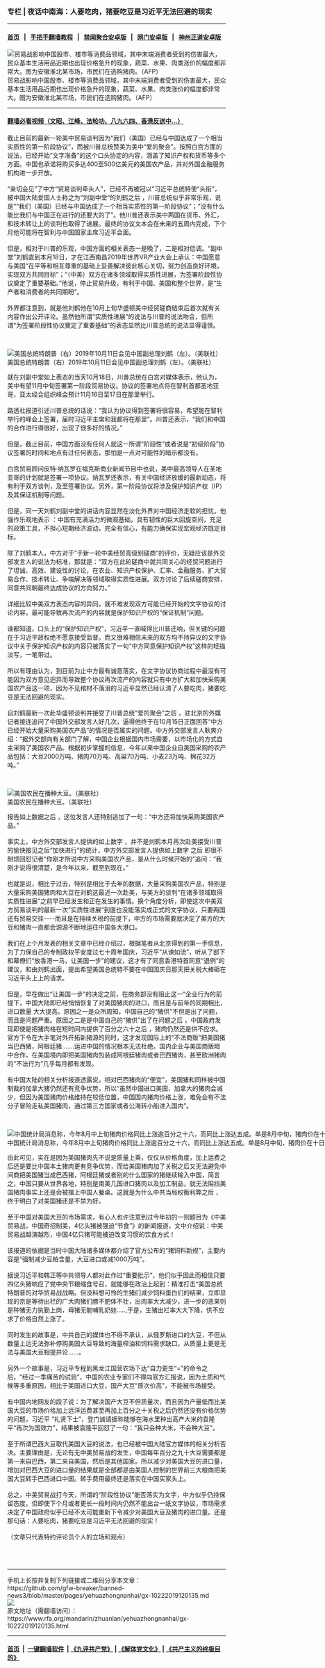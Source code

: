 ### 专栏 | 夜话中南海：人要吃肉，猪要吃豆是习近平无法回避的现实
------------------------

#### [首页](https://github.com/gfw-breaker/banned-news3/blob/master/README.md) &nbsp;&nbsp;|&nbsp;&nbsp; [手把手翻墙教程](https://github.com/gfw-breaker/guides/wiki) &nbsp;&nbsp;|&nbsp;&nbsp; [禁闻聚合安卓版](https://github.com/gfw-breaker/bn-android) &nbsp;&nbsp;|&nbsp;&nbsp; [网门安卓版](https://github.com/oGate2/oGate) &nbsp;&nbsp;|&nbsp;&nbsp; [神州正道安卓版](https://github.com/SzzdOgate/update) 



<div id="headerimg">
 <img alt="贸易战影响中国股市、楼市等消费品领域，其中末端消费者受到的伤害最大，民众基本生活用品近期也出现价格急升的现象，蔬菜、水果、肉类涨价的幅度都非常大。图为安徽淮北某市场，市民们在选购猪肉。（AFP）" src="https://www.rfa.org/mandarin/yataibaodao/jingmao/ql1-05072019053546.html/1106251456222327.jpg/image" title="贸易战影响中国股市、楼市等消费品领域，其中末端消费者受到的伤害最大，民众基本生活用品近期也出现价格急升的现象，蔬菜、水果、肉类涨价的幅度都非常大。图为安徽淮北某市场，市民们在选购猪肉。（AFP）"/>
 <div id="headerimgcontents">
  <div id="headerimgcaption">
   <span>
    贸易战影响中国股市、楼市等消费品领域，其中末端消费者受到的伤害最大，民众基本生活用品近期也出现价格急升的现象，蔬菜、水果、肉类涨价的幅度都非常大。图为安徽淮北某市场，市民们在选购猪肉。（AFP）
   </span>
   <!-- zoomattribute -->
  </div>
  <!-- headerimgcaption -->
 </div>
 <!-- headerimagecontents -->
</div>

<hr/>


#### [翻墙必看视频（文昭、江峰、法轮功、八九六四、香港反送中...）](https://github.com/gfw-breaker/banned-news3/blob/master/pages/links.md)

<div id="storytext">
 <div>
  <div class="slot_header">
  </div>
 </div>
 <p>
  截止目前的最新一轮美中贸易谈判因为“我们（美国）已经与中国达成了一个相当实质性的第一阶段协议”，而被川普总统赞美为美中“爱的聚会”。按照白宫方面的说法，已经开始“文字准备”的这个口头协定的内容，涵盖了知识产权和货币等多个方面。中国也承诺将购买多达400至500亿美元的美国农产品，并对外国金融服务机构进一步开放。
  <br/>
  <br/>
  “亲切会见”了中方“贸易谈判牵头人”，已经不再被冠以”习近平总统特使“头衔”，被中国大陆爱国人士称之为“刘副中堂“的刘鹤之后 ，川普总统似乎非常乐观，说是““我们（美国）已经与中国达成了一个相当实质性的第一阶段协议”；“没有什么能比我们与中国正在进行的还要大的了”。他川普还表示美中两国在货币、外汇，和技术转让上的谈判也取得了进展。最终的协议文本会在未来的五周内完成，下个月他可能将在智利与中国国家主席习近平会面。
  <br/>
  <br/>
  但是，相对于川普的乐观，中国方面的相关表态一是晚了，二是相对低调。“副中堂”刘鹤直到本月18日，才在江西南昌2019年世界VR产业大会上承认：中国愿意与美国“在平等和相互尊重的基础上妥善解决彼此核心关切，努力创造良好环境，实现双方共同目标”；“（中美）双方在诸多领域取得实质性进展，为签署阶段性协议奠定了重要基础。”他说，停止贸易升级，有利于中国、美国和整个世界，是“生产者和消费者的共同期盼”。
  <br/>
  <br/>
  外界都注意到，就是他刘鹤他在10月上旬华盛顿美中经贸磋商结束后首次就有关内容作出公开评论。虽然他所谓“实质性进展”的说法与川普的说法吻合，但所谓“为签署阶段性协议奠定了重要基础”的表态显然比川普总统的说法显得谨慎。
 </p>
 <p>
  <br/>
  <div class="image-inline captioned" style="width:1696px;">
   <div style="width:1696px;">
    <img alt="美国总统特朗普（右）2019年10月11日会见中国副总理刘鹤（左）。（美联社）" src="https://www.rfa.org/mandarin/yataibaodao/jingmao/hc-10112019114758.html/AP_19284744606020.jpg" title="美国总统特朗普（右）2019年10月11日会见中国副总理刘鹤（左）。（美联社）"/>
   </div>
   <div class="image-caption">
    <span style="width:1696px;">
     美国总统特朗普（右）2019年10月11日会见中国副总理刘鹤（左）。（美联社）
    </span>
    <span class="copyright">
    </span>
   </div>
  </div>
 </p>
 <p>
  就在刘副中堂如上表态的当天10月18日，川普总统在白宫对媒体表示，他认为，美中有望11月中旬签署第一阶段贸易协议。协议的签署地点将在智利首都圣地亚哥，亚太经合组织峰会预计11月16日至17日在那里举行。
  <br/>
  <br/>
  路透社报道引述川普总统的话说：“我认为协议得到签署将很容易，希望能在智利举行的峰会上签署，届时习近平主席和我都将在那里”。川普还表示，“我们和中国的合作进行得很好，出现了很多好的情况。”
  <br/>
  <br/>
  但是，截止目前，中国方面没有任何人就这一所谓“阶段性”或者说是“初级阶段”协议签署的时间和地点有过任何表态，那怕是一点对可能性的暗示都没有。
  <br/>
  <br/>
  白宫贸易顾问皮特·纳瓦罗在福克斯商业新闻节目中也说，美中最高领导人在圣地亚哥的计划就是签署一项协议。纳瓦罗还表示，有关中国经济放缓的最新动态，将有利于双方谈判，及至签署协议。另外，第一阶段协议将涉及保护知识产权（IP）及其保证机制等问题。
  <br/>
  <br/>
  但是，同一天刘鹤刘副中堂的讲话内容显然在淡化外界对中国经济走软的担忧。他强作乐观地表示 ：中国有充满活力的微观基础，具有韧性的巨大回旋空间，充足的政策工具，不担心短期经济波动，完全有信心，有能力确保实现宏观经济既定目标。
  <br/>
  <br/>
  除了刘鹤本人，中方对于“于新一轮中美经贸高级别磋商”的评价，无疑应该是外交部发言人的说法为标准，那就是：“双方在此轮磋商中就共同关心的经贸问题进行了坦诚、高效、建设性的讨论，在农业、知识产权保护、汇率、金融服务、扩大贸易合作、技术转让、争端解决等领域取得实质性进展。双方讨论了后续磋商安排，同意共同朝最终达成协议的方向努力。”
  <br/>
  <br/>
  详细比较中美双方表态内容的异同，就不难发现双方可能已经开始的文字协议的讨论内容，最可能导致再次流产的内容就是保护知识产权的“保证机制”问题。
  <br/>
  <br/>
  谁都知道，口头上的“保护知识产权”，习近平一直喊得比川普还响，但关键的问题在于习近平政权绝不愿意接受监督。而又很难相信未来的双方均不持异议的文字协议中关于保护知识产权的内容只被落实了一句“中方同意保护知识产权”这样的轻描淡写，一笔带过。
  <br/>
  <br/>
  所以有理由认为，到目前为止中方最有诚意落实，在文字协议协商过程中最没有可能因为双方意见迥异而导致整个协议再次流产的内容就只有中方扩大和加快采购美国农产品这一项，因为不见棺材不落泪的习近平显然已经认清了人要吃肉，猪要吃豆是无法回避的现实。
  <br/>
  <br/>
  自刘鹤最新一次赴华盛顿谈判并接受了川普总统“爱的聚会”之后 ，驻北京的外媒记者接连追问了中国外交部发言人好几次，逼得他终于在10月15日正面回答“中方已经开始大量采购美国农产品”的情况是否属实的问题。中方外交部发言人耿爽介绍：“据外交部向有关部门了解，中国企业根据国内市场需要，以市场化的方式自主采购了美国农产品。根据初步掌握的信息，今年以来中国企业自美国采购的农产品包括：大豆2000万吨、猪肉70万吨、高粱70万吨、小麦23万吨、棉花32万吨。”
 </p>
 <p>
  <br/>
  <div class="image-inline captioned" style="width:1480px;">
   <div style="width:1480px;">
    <img alt="美国农民在播种大豆。（美联社）" src="https://www.rfa.org/mandarin/yataibaodao/zhengzhi/yl-05242019102038.html/AP_19143777160475.jpg" title="美国农民在播种大豆。（美联社）"/>
   </div>
   <div class="image-caption">
    <span style="width:1480px;">
     美国农民在播种大豆。（美联社）
    </span>
    <span class="copyright">
    </span>
   </div>
  </div>
 </p>
 <p>
  报告如上数据之后 ，这位发言人还特别追加了一句：“中方还将加快采购美国农产品。”
  <br/>
  <br/>
  事实上，中方外交部发言人提供的如上数字 ，并不是刘鹤本月再次赴美接受川普的愉快接见之后“加快进行”的统计，中方外交部发言人提供如上数字 之后 即很不耐烦回怼记者“你刚才所说中方采购美国农产品，是从什么时候开始的”追问：“我刚才说得很清楚，是今年以来，截至到现在。”
  <br/>
  <br/>
  也就是说，相比于过去，特别是相比于去年的数据，大量采购美国农产品，特别是大量采购美国猪肉和大豆在刘鹤这最近一次赴美，与美方的谈判“在诸多领域取得实质性进展”之前早已经发生和正在发生的事情。换个角度分析，即使这次中美双方贸易谈判的最新一次”实质性进展“到底也没能落实成正式的文字协议，只要两国还有贸易交往----而且是在持续关税的前提下，中方的市场需要就决定了美方的大豆和猪肉一直都会源源不断地运往中国各大港口。
  <br/>
  <br/>
  我们在上个月发表的相关文章中已经介绍过，根据笔者从北京得到的第一手信息，为了力保自己的专制政权平安度过七十周年国庆，习近平“从谏如流”，听从了部下和幕僚们“放香港一马，让美国一步”的建议，这才有了同意香港特首同意“退例”的建议，和由刘鹤出面，提出希望美国总统特不要在中国国庆日那天把关税大棒砸在习近平头上上的请求。
  <br/>
  <br/>
  但是，早在做出“让美国一步”的决定之前，在商务部没有阻止这一“企业行为的前提下，中国大陆即已经悄悄恢复了对美国猪肉的进口，而且是与前年的同期相比，进口数量 大大提高。原因之一是众所周知，中国自己的“猪供”不但是出了问题，而且是问题严重。原因之二是是中国自己的“猪供”出了在问题之后 ，中国政府发现即使是把猪肉格在短时间内提供了百分之六十之后 ，猪肉仍然还是供不应求。官方下令在大手笔对外开拓新猪源的同时，这才发现国际上的“不法商贩”把美国猪当巴西猪，阿根廷猪…….运进中国的情况根本无法杜绝。国内企业与美国商贩暗中合作，在美国境内即把美国猪肉包装成阿根廷猪肉或者巴西猪肉，甚至欧洲猪肉的“不法行为”几乎每月都有发现。
  <br/>
  <br/>
  有中国大陆的相关分析报道透露说，相对巴西猪肉的“便宜”，美国猪和同样被中国制裁的加拿大猪仍然还有竞争优势，所以“虽然中国进口美国、加拿大的猪肉会减少，但因为美国猪肉价格维持在较低位置，中国国内猪肉价格上涨，难免会有不法分子冒险走私美国猪肉，通过第三方国家或者公海转小船进入国内”。
 </p>
 <p>
  <br/>
  <div class="image-inline captioned" style="width:1500px;">
   <div style="width:1500px;">
    <img alt="中国统计局消息称，今年8月中上旬猪肉价格同比上涨逾百分之十六，而同比上涨达五成。单是8月中旬，猪肉价在十日内急升16％。（资料图/法新社）" src="https://www.rfa.org/mandarin/yataibaodao/jingmao/ql1-08262019051129.html/000_1IK0ME.jpg" title="中国统计局消息称，今年8月中上旬猪肉价格同比上涨逾百分之十六，而同比上涨达五成。单是8月中旬，猪肉价在十日内急升16％。（资料图/法新社）"/>
   </div>
   <div class="image-caption">
    <span style="width:1500px;">
     中国统计局消息称，今年8月中上旬猪肉价格同比上涨逾百分之十六，而同比上涨达五成。单是8月中旬，猪肉价在十日内急升16％。（资料图/法新社）
    </span>
    <span class="copyright">
    </span>
   </div>
  </div>
 </p>
 <p>
  由此可见，实在是因为美国猪肉先不说是质量上乘，仅仅从价格角度，加上运费之后还是要比中国本土猪肉更有竞争优势，而给美国猪肉加了关税之后又无法避免中间商把美国猪当成巴西猪，阿根廷猪或者别的什么国家的猪继续输入中国，简言之，中国只要从世界各地，特别是南美几国进口猪肉以及加工制品，就无法阻挡美国猪肉事实上还是会被摆上中国人餐桌。这就是为什么中共当局权衡利弊之后 ，终于明白了对美国猪还是不禁为好。
  <br/>
  <br/>
  至于中国对美国大豆的市场需求，有心人也许注意到过今年初的一则题目为《中美贸易战，中国奇招制美，4亿头猪被强迫“节食”》的新闻报道，文中介绍说：中美贸易战越演越烈，中国4亿只猪可能被迫改变习惯的饮食方式！
  <br/>
  <br/>
  该报道的依据是当时中国大陆诸多媒体都介绍了官方公布的“猪饲料新规”，主要内容是“强制减少豆粕含量，大豆进口或减1000万吨”。
  <br/>
  <br/>
  据说习近平和韩正等中共领导人都对此作过“重要批示”，他们似乎因此而相信只要四亿头猪响应了党中央节粮缩食号召，就能够在政治上起到：精准打击“美国总统特朗普的对华贸易战战略。但没料想可怜的生猪们减少饲料蛋白们的结果，立即显现的京是等待出栏的广大肉猪们膘不肥体不壮，出肉率大大减少，进一步的恶果则是种猪无力执勤上岗，母猪无能哺乳奶娃…..,于是，生猪出栏率大大下降，供不应求了价格自然上涨了。
  <br/>
  <br/>
  同时发生的故事是，中共自己的媒体也不得不承认，从俄罗斯进口的大豆，不但从数量上远无法弥补停购美国大豆导致的海量榨油和饲料需求缺口，从质量上更是无法与美国大豆相提并论……。
  <br/>
  <br/>
  另外一个故事是，习近平专程到黑龙江国营农场下达“自力更生“=”的命令之后，“经过一季痛苦的试验”，中国的农业专家们不得向官方汇报说，因为土质和气候等多重原因，相比于美国进口大豆，国产大豆“质次价高”，不能被市场接受。
  <br/>
  <br/>
  有中国内地网友的段子说：为了解决国产大豆不但质量次，而且因为产量低而比美国大豆的市场价格加上远洋运费甚至再加上百分之十关税之后仍然还没有价格优势的问题，习近平 “礼贤下士”，登门诚请据称能够在海水里种出高产大米的袁隆平“再次为国效力”，结果被袁隆平回怼了一句：“我只会种大米，不会种大豆”。
  <br/>
  <br/>
  至于所谓巴西大豆取代美国大豆的说法，也已经被中国大陆官方媒体的相关分析否决。主要理由是，无论有无中美贸易战的发生，中国每年百分之九十大豆需要都是第一来自巴西，第二来自美国，然后是其他国家。所以减少对美国大豆的进口量，增加对巴西大豆的进口量的结果就是全部都是由美国人控制的世界前三大粮商把美国大豆转手巴西进口中国。转手费用最终还是落实在中国买家头上。
  <br/>
  <br/>
  总之，中美贸易战打今天，所谓的“阶段性协议”能否落实为文字，中方似乎仍持保留态度。但即使下个月或者更长一段时间内仍然不能出台一纸文字协议，市场需求决定了中国政府似乎已经不太可能重新下令减少对美国大豆及猪肉的进口量。还是那句话：人要吃肉，猪要吃豆是习近平无法回避的现实！
  <br/>
  <br/>
  （文章只代表特约评论员个人的立场和观点）
  <br/>
  <br/>
  <br/>
  <br/>
 </p>
</div>

<hr/>
手机上长按并复制下列链接或二维码分享本文章：<br/>
https://github.com/gfw-breaker/banned-news3/blob/master/pages/yehuazhongnanhai/gx-10222019120135.md <br/>
<a href='https://github.com/gfw-breaker/banned-news3/blob/master/pages/yehuazhongnanhai/gx-10222019120135.md'><img src='https://github.com/gfw-breaker/banned-news3/blob/master/pages/yehuazhongnanhai/gx-10222019120135.md.png'/></a> <br/>
原文地址（需翻墙访问）：https://www.rfa.org/mandarin/zhuanlan/yehuazhongnanhai/gx-10222019120135.html


------------------------
#### [首页](https://github.com/gfw-breaker/banned-news3/blob/master/README.md) &nbsp;|&nbsp; [一键翻墙软件](https://github.com/gfw-breaker/nogfw/blob/master/README.md) &nbsp;| [《九评共产党》](https://github.com/gfw-breaker/9ping.md/blob/master/README.md#九评之一评共产党是什么) | [《解体党文化》](https://github.com/gfw-breaker/jtdwh.md/blob/master/README.md) | [《共产主义的终极目的》](https://github.com/gfw-breaker/gczydzjmd.md/blob/master/README.md)


<img src='http://gfw-breaker.win/banned-news3/pages/yehuazhongnanhai/gx-10222019120135.md' width='0px' height='0px'/>